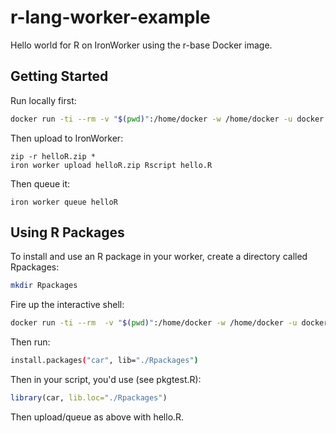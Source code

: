 # r-lang-worker-example

Hello world for R on IronWorker using the r-base Docker image.

## Getting Started

Run locally first:

```sh
docker run -ti --rm -v "$(pwd)":/home/docker -w /home/docker -u docker r-base Rscript hello.R
```

Then upload to IronWorker:

```
zip -r helloR.zip *
iron worker upload helloR.zip Rscript hello.R
```

Then queue it:

```
iron worker queue helloR
```

## Using R Packages

To install and use an R package in your worker, create a directory called Rpackages:

```sh
mkdir Rpackages
```

Fire up the interactive shell:

```sh
docker run -ti --rm  -v "$(pwd)":/home/docker -w /home/docker -u docker r-base
```

Then run:

```sh
install.packages("car", lib="./Rpackages")
```

Then in your script, you'd use (see pkgtest.R):

```r
library(car, lib.loc="./Rpackages")
```

Then upload/queue as above with hello.R.
